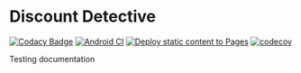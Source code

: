 # Discount Detective
[![Codacy Badge](https://app.codacy.com/project/badge/Grade/490c7545aede4dd29264539c1794044e)](https://www.codacy.com/gh/SheaSmith/COSC345-Project/dashboard?utm_source=github.com&amp;utm_medium=referral&amp;utm_content=SheaSmith/COSC345-Project&amp;utm_campaign=Badge_Grade)
[![Android CI](https://github.com/SheaSmith/COSC345-Project/actions/workflows/android.yml/badge.svg)](https://github.com/SheaSmith/COSC345-Project/actions/workflows/android.yml)
[![Deploy static content to Pages](https://github.com/SheaSmith/COSC345-Project/actions/workflows/build-docs.yml/badge.svg)](https://github.com/SheaSmith/COSC345-Project/actions/workflows/build-docs.yml)
[![codecov](https://codecov.io/gh/SheaSmith/COSC345-Project/branch/master/graph/badge.svg?token=6LT4FB6K2B)](https://codecov.io/gh/SheaSmith/COSC345-Project)

Testing documentation
